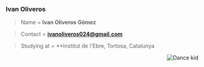 ### Ivan Oliveros

> Name =
**Ivan Oliveros Gómez**

> Contact =
**ivanoliveros024@gmail.com**

> Studying at =
**Institut de l'Ebre, Tortosa, Catalunya

<img alt="Dance kid" src="https://c.tenor.com/pOG8a3bXkG8AAAAd/party-dance.gif" align="right"/>
